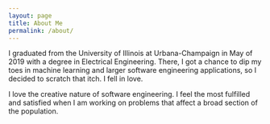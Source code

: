 ```yaml
---
layout: page
title: About Me
permalink: /about/
---
```


I graduated from the University of Illinois at Urbana-Champaign in May of 2019 with a degree in Electrical Engineering. There, I got a chance to dip my toes in machine learning and larger software engineering applications, so I decided to scratch that itch. I fell in love.

I love the creative nature of software engineering. I feel the most fulfilled and satisfied when I am working on problems that affect a broad section of the population.
